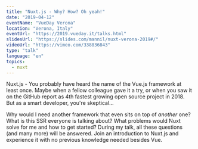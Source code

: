 ```yaml
---
title: "Nuxt.js - Why? How? Oh yeah!"
date: "2019-04-12"
eventName: "VueDay Verona"
location: "Verona, Italy"
eventUrl: "https://2019.vueday.it/talks.html"
slidesUrl: "https://slides.com/mannil/nuxt-verona-2019#/"
videoUrl: "https://vimeo.com/338836843"
type: "talk"
language: "en"
topics:
  - nuxt
---
```


Nuxt.js - You probably have heard the name of the Vue.js framework at least once. Maybe when a fellow colleague gave it a try, or when you saw it on the GitHub report as 4th fastest growing open source project in 2018. But as a smart developer, you're skeptical...

Why would I need another framework that even sits on top of *another* one? What is this SSR everyone is talking about? What problems would Nuxt solve for me and how to get started? During my talk, all these questions (and many more) will be answered. Join an introduction to Nuxt.js and experience it with no previous knowledge needed besides Vue.
